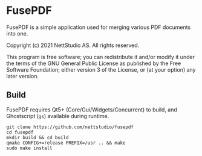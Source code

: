 # FusePDF

FusePDF is a simple application used for merging various PDF documents into one.

Copyright (c) 2021 NettStudio AS. All rights reserved.

This program is free software; you can redistribute it and/or modify it under the terms of the GNU General Public License as published by the Free Software Foundation; either version 3 of the License, or (at your option) any later version.

## Build

FusePDF requires Qt5+ (Core/Gui/Widgets/Concurrent) to build, and Ghostscript (``gs``) available during runtime.

```
git clone https://github.com/nettstudio/fusepdf
cd fusepdf
mkdir build && cd build
qmake CONFIG+=release PREFIX=/usr .. && make
sudo make install
```
